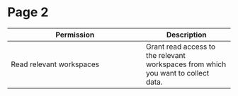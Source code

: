 # Page 2

<table><thead><tr><th width="289">Permission</th><th>Description</th></tr></thead><tbody><tr><td>Read relevant workspaces</td><td>Grant read access to the relevant workspaces from which you want to collect data.</td></tr></tbody></table>
